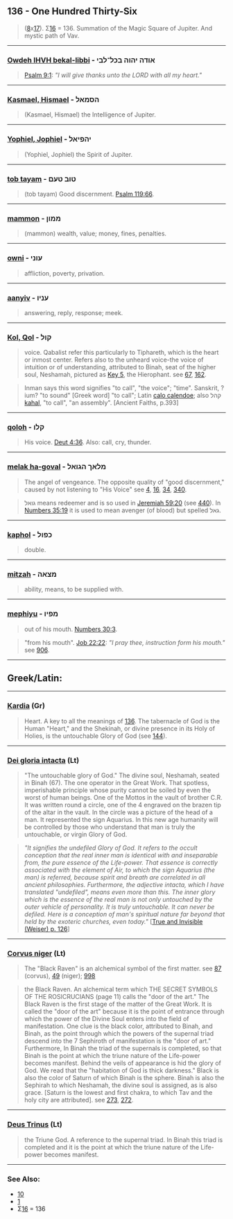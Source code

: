 ## 136 - One Hundred Thirty-Six
> ([8](8)x[17](17)). Σ[16](16) = 136. Summation of the Magic Square of Jupiter. And mystic path of Vav.

---

### [Owdeh IHVH bekal-libbi](/keys/AVDH.IHVH.BKL-LBI) - אודה יהוה בכל־לבי
> [Psalm 9:1](http://biblehub.com/psalms/9-1.htm): *"I will give thanks unto the LORD with all my heart."*

---

### [Kasmael, Hismael](/keys/HSMAL) - הסמאל
> (Kasmael, Hismael) the Intelligence of Jupiter.

---

### [Yophiel, Jophiel](/keys/IHPIAL) - יהפיאל
> (Yophiel, Jophiel) the Spirit of Jupiter.

---

### [tob tayam](/keys/TVB.TOM) - טוב טעם
> (tob tayam) Good discernment. [Psalm 119:66](http://biblehub.com/psalms/119-66.htm).

---

### [mammon](/keys/MMVN) - ממון
> (mammon) wealth, value; money, fines, penalties.

---

### [owni](/keys/OVNI) - עוני
> affliction, poverty, privation.

---

### [aanyiv](/keys/ONIV) - עניו
> answering, reply, response; meek.

---

### [Kol, Qol](/keys/QVL) - קול
> voice. Qabalist refer this particularly to Tiphareth, which is the heart or inmost center. Refers also to the unheard voice-the voice of intuition or of understanding, attributed to Binah, seat of the higher soul, Neshamah, pictured as [Key 5](5), the Hierophant. see [67](67), [162](162).

> Inman says this word signifies "to call", "the voice"; "time". Sanskrit, ?ium? "to sound" [Greek word] "to call"; Latin [calo calendoe](/latin?word=calo+calendoe); also קהל [kahal](/keys/QHL), "to call", "an assembly". [Ancient Faiths, p.393]

---

### [qoloh](/keys/QLV) - קלו
> His voice. [Deut 4:36](http://biblehub.com/deuteronomy/4-36.htm). Also: call, cry, thunder.

---

### [melak ha-goval](/keys/MLAK.HGVAL) - מלאך הגואל
> The angel of vengeance. The opposite quality of "good discernment," caused by not listening to "His Voice" see [4](4), [16](16), [34](34), [340](340).

> גואל means redeemer and is so used in [Jeremiah 59:20](http://biblehub.com/jeremiah/59-20.htm) (see [440](440)). In [Numbers 35:19](http://biblehub.com/numbers/35-19.htm) it is used to mean avenger (of blood) but spelled גאל.

---

### [kaphol](/keys/KPVL) - כפול
> double.

---

### [mitzah](/keys/MTzAH) - מצאה
> ability, means, to be supplied with.

---

### [mephiyu](/keys/MPIV) - מפיו
> out of his mouth. [Numbers 30:3](http://biblehub.com/numbers/30-3.htm).

> "from his mouth". [Job 22:22](http://biblehub.com/job/22-22.htm): *"I pray thee, instruction form his mouth."* see [906](906).

---

## Greek/Latin:

---

### [Kardia](/greek?word=kardia) (Gr)
> Heart. A key to all the meanings of [136](136). The tabernacle of God is the Human "Heart," and the Shekinah, or divine presence in its Holy of Holies, is the untouchable Glory of God (see [144](144)).

---

### [Dei gloria intacta](/latin?word=Dei+gloria+intacta) (Lt)
> "The untouchable glory of God." The divine soul, Neshamah, seated in Binah (67). The one operator in the Great Work. That spotless, imperishable principle whose purity cannot be soiled by even the worst of human beings. One of the Mottos in the vault of brother C.R. It was written round a circle, one of the 4 engraved on the brazen tip of the altar in the vault. In the circle was a picture of the head of a man. It represented the sign Aquarius. In this new age humanity will be controlled by those who understand that man is truly the untouchable, or virgin Glory of God.

> *"It signifies the undefiled Glory of God. It refers to the occult conception that the real inner man is identical with and inseparable from, the pure essence of the Life-power. That essence is correctly associated with the element of Air, to which the sign Aquarius (the man) is referred, because spirit and breath are correlated in all ancient philosophies. Furthermore, the adjective intacta, which I have translated "undefiled", means even more than this. The inner glory which is the essence of the real man is not only untouched by the outer vehicle of personality. It is truly untouchable. It can never be defiled. Here is a conception of man's spiritual nature far beyond that held by the exoteric churches, even today."* [[True and Invisible (Weiser) p. 126](https://archive.org/stream/PaulFosterCase-TheTrueAndInvisibleRosicrucianOrder4thEd-1985#page/n131/mode/2up)]

---

### [Corvus niger](/latin?word=Corvus+niger) (Lt)
> The "Black Raven" is an alchemical symbol of the first matter. see [87](87) (corvus), [49](49) (niger); [998](998)

> the Black Raven. An alchemical term which THE SECRET SYMBOLS OF THE ROSICRUCIANS (page 11) calls the "door of the art." The Black Raven is the first stage of the matter of the Great Work. It is called the "door of the art" because it is the point of entrance through which the power of the Divine Soul enters into the field of manifestation. One clue is the black color, attributed to Binah, and Binah, as the point through which the powers of the supernal triad descend into the 7 Sephiroth of manifestation is the "door of art." Furthermore, In Binah the triad of the supernals is completed, so that Binah is the point at which the triune nature of the Life-power becomes manifest. Behind the veils of appearance is hid the glory of God. We read that the "habitation of God is thick darkness." Black is also the color of Saturn of which Binah is the sphere. Binah is also the Sephirah to which Neshamah, the divine soul is assigned, as is also grace. [Saturn is the lowest and first chakra, to which Tav and the holy city are attributed]. see [273](273), [272](272).

---

### [Deus Trinus](/latin?word=Deus+Trinus) (Lt)
> the Triune God. A reference to the supernal triad. In Binah this triad is completed and it is the point at which the triune nature of the Life-power becomes manifest.

---

### See Also:

- [10](10)
- [1](1)
- Σ[16](16) = 136
